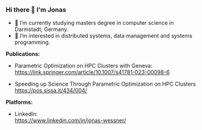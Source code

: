 ### Hi there 👋 I'm Jonas

<!--
**Jonas-Wessner/Jonas-Wessner** is a ✨ _special_ ✨ repository because its `README.md` (this file) appears on your GitHub profile. !-->

- 🌱 I’m currently studying masters degree in computer science in Darmstadt, Germany.
- 👯 I’m interested in distributed systems, data management and systems programming.

**Publications:**  
- Parametric Optimization on HPC Clusters with Geneva:  
  https://link.springer.com/article/10.1007/s41781-023-00098-6

- Speeding up Science Through Parametric Optimization on HPC Clusters
  https://pos.sissa.it/434/004/

**Platforms:**
- LinkedIn:  
  https://www.linkedin.com/in/jonas-wessner/


